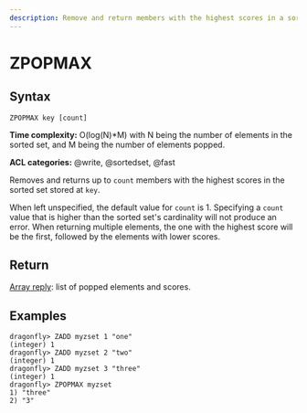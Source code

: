 ```yaml
---
description: Remove and return members with the highest scores in a sorted set
---
```


# ZPOPMAX

## Syntax

    ZPOPMAX key [count]

**Time complexity:** O(log(N)*M) with N being the number of elements in the sorted set, and M being the number of elements popped.

**ACL categories:** @write, @sortedset, @fast

Removes and returns up to `count` members with the highest scores in the sorted
set stored at `key`.

When left unspecified, the default value for `count` is 1. Specifying a `count`
value that is higher than the sorted set's cardinality will not produce an
error. When returning multiple elements, the one with the highest score will
be the first, followed by the elements with lower scores.

## Return

[Array reply](https://redis.io/docs/reference/protocol-spec#resp-arrays): list of popped elements and scores.

## Examples

```shell
dragonfly> ZADD myzset 1 "one"
(integer) 1
dragonfly> ZADD myzset 2 "two"
(integer) 1
dragonfly> ZADD myzset 3 "three"
(integer) 1
dragonfly> ZPOPMAX myzset
1) "three"
2) "3"
```
